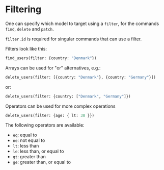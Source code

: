 # Filtering

One can specify which model to target using a `filter`, for the commands
`find`, `delete` and `patch`.

`filter.id` is required for singular commands that can use a filter.

Filters look like this:

```graphql
find_users(filter: {country: "Denmark"})
```

Arrays can be used for "or" alternatives, e.g.:

```graphql
delete_users(filter: [{country: "Denmark"}, {country: "Germany"}])
```

or:

```graphql
delete_users(filter: {country: ["Denmark", "Germany"]})
```

Operators can be used for more complex operations

```graphql
delete_users(filter: {age: { lt: 30 }})
```

The following operators are available:
  - `eq`: equal to
  - `ne`: not equal to
  - `lt`: less than
  - `le`: less than, or equal to
  - `gt`: greater than
  - `ge`: greater than, or equal to
